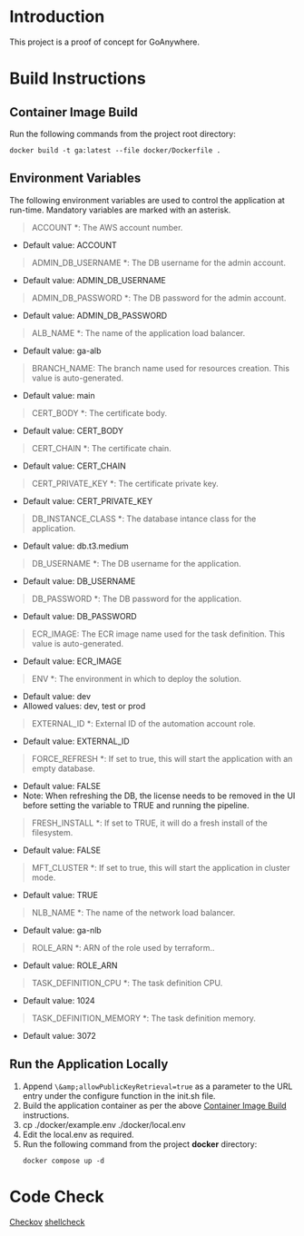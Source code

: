 # Introduction
This project is a proof of concept for GoAnywhere.

# Build Instructions

## Container Image Build
Run the following commands from the project root directory:
```
docker build -t ga:latest --file docker/Dockerfile .
```

## Environment Variables
The following environment variables are used to control the application at run-time. Mandatory variables are marked with an asterisk.

> ACCOUNT *: The AWS account number.
- Default value: ACCOUNT

> ADMIN_DB_USERNAME *: The DB username for the admin account.
- Default value: ADMIN_DB_USERNAME

> ADMIN_DB_PASSWORD *: The DB password for the admin account.
- Default value: ADMIN_DB_PASSWORD

> ALB_NAME *: The name of the application load balancer.
- Default value: ga-alb

> BRANCH_NAME: The branch name used for resources creation. This value is auto-generated.
- Default value: main

> CERT_BODY *: The certificate body.
- Default value: CERT_BODY

> CERT_CHAIN *: The certificate chain.
- Default value: CERT_CHAIN

> CERT_PRIVATE_KEY *: The certificate private key.
- Default value: CERT_PRIVATE_KEY

> DB_INSTANCE_CLASS *: The database intance class for the application.
- Default value: db.t3.medium

> DB_USERNAME *: The DB username for the application.
- Default value: DB_USERNAME

> DB_PASSWORD *: The DB password for the application.
- Default value: DB_PASSWORD

> ECR_IMAGE: The ECR image name used for the task definition. This value is auto-generated.
- Default value: ECR_IMAGE

> ENV *: The environment in which to deploy the solution.
- Default value: dev
- Allowed values: dev, test or prod

> EXTERNAL_ID *: External ID of the automation account role.
- Default value: EXTERNAL_ID

> FORCE_REFRESH *: If set to true, this will start the application with an empty database.
- Default value: FALSE
- Note: When refreshing the DB, the license needs to be removed in the UI before setting the variable to TRUE and running the pipeline.

> FRESH_INSTALL *: If set to TRUE, it will do a fresh install of the filesystem.
- Default value: FALSE

> MFT_CLUSTER *: If set to true, this will start the application in cluster mode.
- Default value: TRUE

> NLB_NAME *: The name of the network load balancer.
- Default value: ga-nlb

> ROLE_ARN *: ARN of the role used by terraform..
- Default value: ROLE_ARN

> TASK_DEFINITION_CPU *: The task definition CPU.
- Default value: 1024

> TASK_DEFINITION_MEMORY *: The task definition memory.
- Default value: 3072

## Run the Application Locally

1. Append `\&amp;allowPublicKeyRetrieval=true` as a parameter to the URL entry under the configure function in the init.sh file.
1. Build the application container as per the above [Container Image Build](#container-image-build) instructions.
1. cp ./docker/example.env ./docker/local.env
1. Edit the local.env as required.
1. Run the following command from the project **docker** directory:
    ```
    docker compose up -d
    ```

# Code Check
[Checkov](https://www.checkov.io/)
[shellcheck](https://github.com/koalaman/shellcheck#how-to-use)